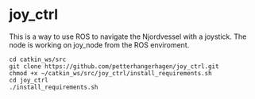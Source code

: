 # joy_ctrl
This is a way to use ROS to navigate the Njordvessel with a joystick. The node is working on joy_node from the ROS enviroment. 

```
cd catkin_ws/src
git clone https://github.com/petterhangerhagen/joy_ctrl.git
chmod +x ~/catkin_ws/src/joy_ctrl/install_requirements.sh
cd joy_ctrl
./install_requirements.sh
```
